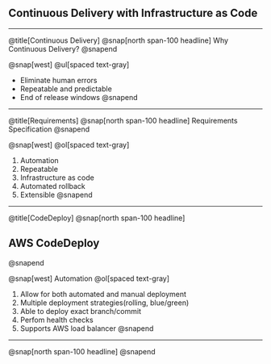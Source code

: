 ## Continuous Delivery with Infrastructure as Code
---
@title[Continuous Delivery]
@snap[north span-100 headline]
Why Continuous Delivery?
@snapend

@snap[west]
@ul[spaced text-gray]
- Eliminate human errors
- Repeatable and predictable
- End of release windows
@snapend

---
@title[Requirements]
@snap[north span-100 headline]
Requirements Specification
@snapend

@snap[west]
@ol[spaced text-gray]
1. Automation
2. Repeatable
3. Infrastructure as code
4. Automated rollback
5. Extensible
@snapend

---
@title[CodeDeploy]
@snap[north span-100 headline]
## AWS CodeDeploy
@snapend

@snap[west]
Automation
@ol[spaced text-gray]
1. Allow for both automated and manual deployment
2. Multiple deployment strategies(rolling, blue/green)
3. Able to deploy exact branch/commit
4. Perfom health checks
5. Supports AWS load balancer
@snapend

---
@snap[north span-100 headline]
@snapend
